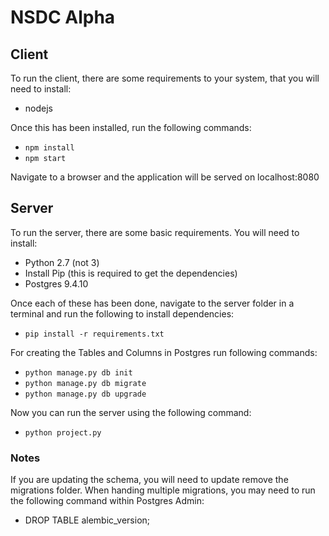 # NSDC Alpha

## Client

To run the client, there are some requirements to your system, that you will need to install:

* nodejs

Once this has been installed, run the following commands:

* `npm install`
* `npm start`

Navigate to a browser and the application will be served on localhost:8080

## Server

To run the server, there are some basic requirements.  You will need to install:

* Python 2.7 (not 3)
* Install Pip (this is required to get the dependencies)
* Postgres 9.4.10

Once each of these has been done, navigate to the server folder in a terminal and run the following to install dependencies:

* `pip install -r requirements.txt`


For creating the Tables and Columns in Postgres run following commands:

* `python manage.py db init`
* `python manage.py db migrate`
* `python manage.py db upgrade`

Now you can run the server using the following command:

* `python project.py`

### Notes

If you are updating the schema, you will need to update remove the migrations folder.
When handing multiple migrations, you may need to run the following command within Postgres Admin:

* DROP TABLE alembic_version;
